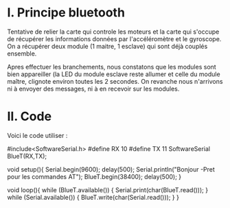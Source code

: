 # I. Principe bluetooth

Tentative de relier la carte qui controle les moteurs et la carte qui s'occupe de récupérer les informations données par l'accéléromètre et le gyroscope.
On a récupérer deux module (1 maitre, 1 esclave) qui sont déjà couplés ensemble.

Apres effectuer les branchements, nous constatons que les modules sont bien appareiller (la LED du module esclave reste allumer et celle du module maître,
clignote environ toutes les 2 secondes.
On revanche nous n'arrivons ni à envoyer des messages, ni à en recevoir sur les modules.

 # II. Code

Voici le code utiliser :

#include<SoftwareSerial.h>
#define RX 10
#define TX 11
SoftwareSerial BlueT(RX,TX);
 
void setup(){
  Serial.begin(9600);
  delay(500);
  Serial.println("Bonjour -Pret pour les commandes AT");
  BlueT.begin(38400);
  delay(500);
}
 
void loop(){
  while (BlueT.available()) {
    Serial.print(char(BlueT.read())); 
  }
  while (Serial.available()) {
    BlueT.write(char(Serial.read())); 
  }
}
